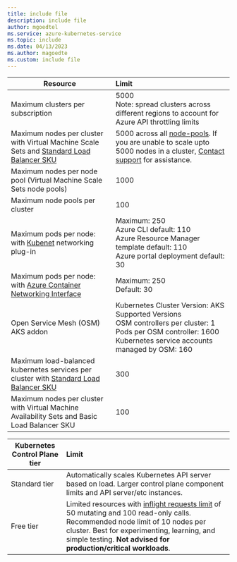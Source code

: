 ```yaml
---
title: include file
description: include file
author: mgoedtel
ms.service: azure-kubernetes-service
ms.topic: include
ms.date: 04/13/2023
ms.author: magoedte
ms.custom: include file
---
```


| Resource                                                                                                           | Limit                                                                                                                                                                                                       |
| ------------------------------------------------------------------------------------------------------------------ | :---------------------------------------------------------------------------------------------------------------------------------------------------------------------------------------------------------- |
| Maximum clusters per subscription                                                                                  | 5000 <br />Note: spread clusters across different regions to account for Azure API throttling limits                               |
| Maximum nodes per cluster with Virtual Machine Scale Sets and [Standard Load Balancer SKU][standard-load-balancer] | 5000 across all [node-pools][node-pool]. If you are unable to scale upto 5000 nodes in a cluster, [Contact support][Contact Support] for assistance.|
|Maximum nodes per node pool (Virtual Machine Scale Sets node pools)                                                 | 1000                                 |
| Maximum node pools per cluster                                                                                     | 100                                                                                  |
| Maximum pods per node: with [Kubenet][Kubenet] networking plug-in                                          | Maximum: 250 <br /> Azure CLI default: 110 <br /> Azure Resource Manager template default: 110 <br /> Azure portal deployment default: 30          |
| Maximum pods per node: with [Azure Container Networking Interface][Azure CNI]                                      | Maximum: 250 <br /> Default: 30                                                      |
| Open Service Mesh (OSM) AKS addon                                                                          | Kubernetes Cluster Version: AKS Supported Versions<br />OSM controllers per cluster: 1<br />Pods per OSM controller: 1600<br />Kubernetes service accounts managed by OSM: 160 |
|Maximum load-balanced kubernetes services per cluster  with [Standard Load Balancer SKU][standard-load-balancer]      |300                                   |
| Maximum nodes per cluster with Virtual Machine Availability Sets and Basic Load Balancer SKU                       | 100                                                                                                                                                                                                         |



| Kubernetes Control Plane tier | Limit |  
| -------------- | :--------------------------------------------- |
| Standard tier      | Automatically scales Kubernetes API server based on load. Larger control plane component limits and API server/etc instances.    |
| Free tier      | Limited resources with [inflight requests limit](https://kubernetes.io/docs/reference/command-line-tools-reference/kube-apiserver/) of 50 mutating and 100 read-only calls. Recommended node limit of 10 nodes per cluster. Best for experimenting, learning, and simple testing. **Not advised for production/critical workloads**.  |

<!-- LINKS - Internal -->

[Kubenet]: ../articles/aks/concepts-network.md#kubenet-basic-networking
[Azure CNI]: ../articles/aks/concepts-network.md#azure-cni-advanced-networking
[standard-load-balancer]: ../articles/load-balancer/load-balancer-overview.md
[node-pool]: ../articles/aks/create-node-pools.md
[Contact Support]: https://portal.azure.com/#create/Microsoft.Support/Parameters/%7B%0D%0A%09%22subId%22%3A+%22%22%2C%0D%0A%09%22pesId%22%3A+%225a3a423f-8667-9095-1770-0a554a934512%22%2C%0D%0A%09%22supportTopicId%22%3A+%2280ea0df7-5108-8e37-2b0e-9737517f0b96%22%2C%0D%0A%09%22contextInfo%22%3A+%22AksLabelDeprecationMarch22%22%2C%0D%0A%09%22caller%22%3A+%22Microsoft_Azure_ContainerService+%2B+AksLabelDeprecationMarch22%22%2C%0D%0A%09%22severity%22%3A+%223%22%0D%0A%7D

<!-- LINKS - External -->

[azure-support]: https://portal.azure.com/#blade/Microsoft_Azure_Support/HelpAndSupportBlade/newsupportrequest

